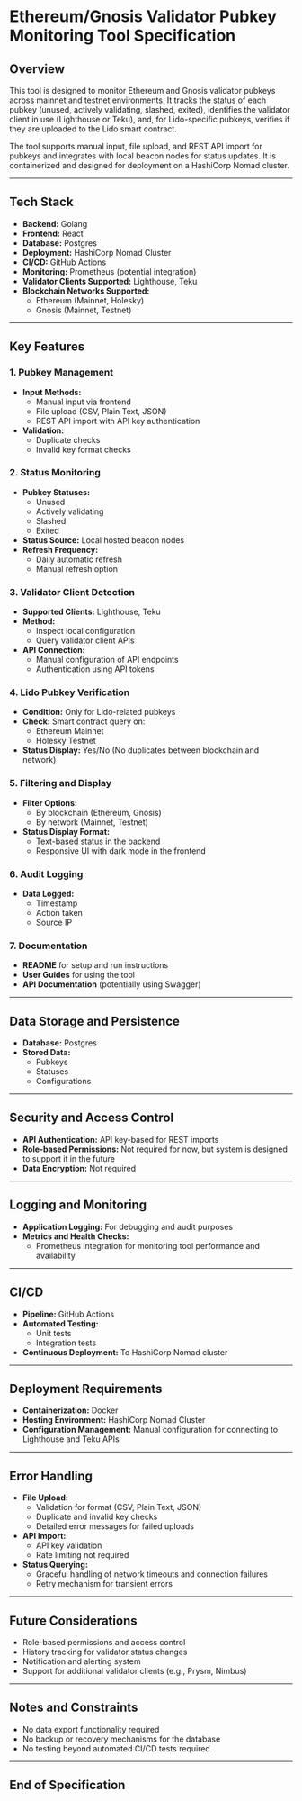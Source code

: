 # Ethereum/Gnosis Validator Pubkey Monitoring Tool Specification

## Overview
This tool is designed to monitor Ethereum and Gnosis validator pubkeys across mainnet and testnet environments. It tracks the status of each pubkey (unused, actively validating, slashed, exited), identifies the validator client in use (Lighthouse or Teku), and, for Lido-specific pubkeys, verifies if they are uploaded to the Lido smart contract.

The tool supports manual input, file upload, and REST API import for pubkeys and integrates with local beacon nodes for status updates. It is containerized and designed for deployment on a HashiCorp Nomad cluster.

---

## Tech Stack
- **Backend:** Golang
- **Frontend:** React
- **Database:** Postgres
- **Deployment:** HashiCorp Nomad Cluster
- **CI/CD:** GitHub Actions
- **Monitoring:** Prometheus (potential integration)
- **Validator Clients Supported:** Lighthouse, Teku
- **Blockchain Networks Supported:**
  - Ethereum (Mainnet, Holesky)
  - Gnosis (Mainnet, Testnet)

---

## Key Features
### 1. Pubkey Management
- **Input Methods:**
  - Manual input via frontend
  - File upload (CSV, Plain Text, JSON)
  - REST API import with API key authentication
- **Validation:**
  - Duplicate checks
  - Invalid key format checks

### 2. Status Monitoring
- **Pubkey Statuses:**
  - Unused
  - Actively validating
  - Slashed
  - Exited
- **Status Source:** Local hosted beacon nodes
- **Refresh Frequency:**
  - Daily automatic refresh
  - Manual refresh option

### 3. Validator Client Detection
- **Supported Clients:** Lighthouse, Teku
- **Method:**
  - Inspect local configuration
  - Query validator client APIs
- **API Connection:**
  - Manual configuration of API endpoints
  - Authentication using API tokens

### 4. Lido Pubkey Verification
- **Condition:** Only for Lido-related pubkeys
- **Check:** Smart contract query on:
  - Ethereum Mainnet
  - Holesky Testnet
- **Status Display:** Yes/No (No duplicates between blockchain and network)

### 5. Filtering and Display
- **Filter Options:**
  - By blockchain (Ethereum, Gnosis)
  - By network (Mainnet, Testnet)
- **Status Display Format:**
  - Text-based status in the backend
  - Responsive UI with dark mode in the frontend

### 6. Audit Logging
- **Data Logged:**
  - Timestamp
  - Action taken
  - Source IP

### 7. Documentation
- **README** for setup and run instructions
- **User Guides** for using the tool
- **API Documentation** (potentially using Swagger)

---

## Data Storage and Persistence
- **Database:** Postgres
- **Stored Data:**
  - Pubkeys
  - Statuses
  - Configurations

---

## Security and Access Control
- **API Authentication:** API key-based for REST imports
- **Role-based Permissions:** Not required for now, but system is designed to support it in the future
- **Data Encryption:** Not required

---

## Logging and Monitoring
- **Application Logging:** For debugging and audit purposes
- **Metrics and Health Checks:**
  - Prometheus integration for monitoring tool performance and availability

---

## CI/CD
- **Pipeline:** GitHub Actions
- **Automated Testing:**
  - Unit tests
  - Integration tests
- **Continuous Deployment:** To HashiCorp Nomad cluster

---

## Deployment Requirements
- **Containerization:** Docker
- **Hosting Environment:** HashiCorp Nomad Cluster
- **Configuration Management:** Manual configuration for connecting to Lighthouse and Teku APIs

---

## Error Handling
- **File Upload:**
  - Validation for format (CSV, Plain Text, JSON)
  - Duplicate and invalid key checks
  - Detailed error messages for failed uploads
- **API Import:**
  - API key validation
  - Rate limiting not required
- **Status Querying:**
  - Graceful handling of network timeouts and connection failures
  - Retry mechanism for transient errors

---

## Future Considerations
- Role-based permissions and access control
- History tracking for validator status changes
- Notification and alerting system
- Support for additional validator clients (e.g., Prysm, Nimbus)

---

## Notes and Constraints
- No data export functionality required
- No backup or recovery mechanisms for the database
- No testing beyond automated CI/CD tests required

---

## End of Specification
